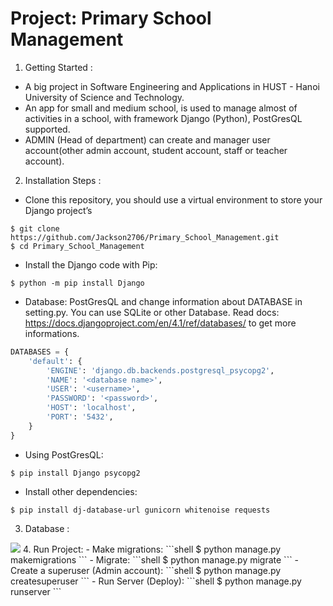 # Project:  Primary  School Management 
1. Getting Started :
- A big project in Software Engineering and Applications in HUST - Hanoi University of Science and Technology.
- An app for small and medium school, is used to manage almost of activities in a school, with framework Django (Python), PostGresQL supported.
- ADMIN (Head of department) can create and manager user account(other admin account, student account, staff or teacher account).

2. Installation Steps :
- Clone this repository, you should use a virtual environment to store your Django project’s
```shell
$ git clone https://github.com/Jackson2706/Primary_School_Management.git
$ cd Primary_School_Management
```
- Install the Django code with Pip:
```shell
$ python -m pip install Django
```
- Database: PostGresQL and change information about DATABASE in setting.py. You can use SQLite or other Database. Read docs: https://docs.djangoproject.com/en/4.1/ref/databases/ to get more informations.
```python
DATABASES = {
    'default': {
        'ENGINE': 'django.db.backends.postgresql_psycopg2',
        'NAME': '<database name>',
        'USER': '<username>',
        'PASSWORD': '<password>',
        'HOST': 'localhost',
        'PORT': '5432',
    }
}
```

- Using PostGresQL:
```shell
$ pip install Django psycopg2
```
- Install other dependencies:
```shell
$ pip install dj-database-url gunicorn whitenoise requests
```
3. Database :
<img src="Database.png"/>
4. Run Project:
- Make migrations:
```shell
$ python manage.py makemigrations <app_name>
```
- Migrate:
```shell
$ python manage.py migrate
```
- Create a superuser (Admin account):
```shell
$ python manage.py createsuperuser
```
- Run Server (Deploy):
```shell
$ python manage.py runserver
```